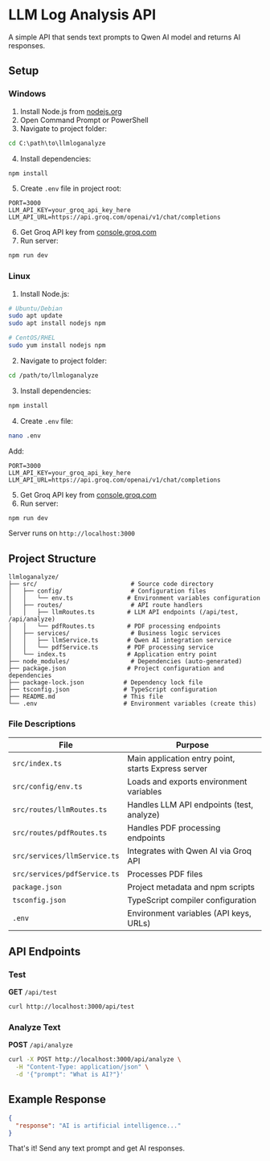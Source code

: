 # LLM Log Analysis API

A simple API that sends text prompts to Qwen AI model and returns AI responses.

## Setup

### Windows
1. Install Node.js from [nodejs.org](https://nodejs.org)
2. Open Command Prompt or PowerShell
3. Navigate to project folder:
```cmd
cd C:\path\to\llmloganalyze
```
4. Install dependencies:
```cmd
npm install
```
5. Create `.env` file in project root:
```env
PORT=3000
LLM_API_KEY=your_groq_api_key_here
LLM_API_URL=https://api.groq.com/openai/v1/chat/completions
```
6. Get Groq API key from [console.groq.com](https://console.groq.com)
7. Run server:
```cmd
npm run dev
```

### Linux
1. Install Node.js:
```bash
# Ubuntu/Debian
sudo apt update
sudo apt install nodejs npm

# CentOS/RHEL
sudo yum install nodejs npm
```
2. Navigate to project folder:
```bash
cd /path/to/llmloganalyze
```
3. Install dependencies:
```bash
npm install
```
4. Create `.env` file:
```bash
nano .env
```
Add:
```env
PORT=3000
LLM_API_KEY=your_groq_api_key_here
LLM_API_URL=https://api.groq.com/openai/v1/chat/completions
```
5. Get Groq API key from [console.groq.com](https://console.groq.com)
6. Run server:
```bash
npm run dev
```

Server runs on `http://localhost:3000`

## Project Structure

```
llmloganalyze/
├── src/                          # Source code directory
│   ├── config/                   # Configuration files
│   │   └── env.ts               # Environment variables configuration
│   ├── routes/                   # API route handlers
│   │   ├── llmRoutes.ts         # LLM API endpoints (/api/test, /api/analyze)
│   │   └── pdfRoutes.ts         # PDF processing endpoints
│   ├── services/                 # Business logic services
│   │   ├── llmService.ts        # Qwen AI integration service
│   │   └── pdfService.ts        # PDF processing service
│   └── index.ts                 # Application entry point
├── node_modules/                 # Dependencies (auto-generated)
├── package.json                 # Project configuration and dependencies
├── package-lock.json           # Dependency lock file
├── tsconfig.json               # TypeScript configuration
├── README.md                   # This file
└── .env                        # Environment variables (create this)
```

### File Descriptions

| File | Purpose |
|------|---------|
| `src/index.ts` | Main application entry point, starts Express server |
| `src/config/env.ts` | Loads and exports environment variables |
| `src/routes/llmRoutes.ts` | Handles LLM API endpoints (test, analyze) |
| `src/routes/pdfRoutes.ts` | Handles PDF processing endpoints |
| `src/services/llmService.ts` | Integrates with Qwen AI via Groq API |
| `src/services/pdfService.ts` | Processes PDF files |
| `package.json` | Project metadata and npm scripts |
| `tsconfig.json` | TypeScript compiler configuration |
| `.env` | Environment variables (API keys, URLs) |

## API Endpoints

### Test
**GET** `/api/test`
```bash
curl http://localhost:3000/api/test
```

### Analyze Text
**POST** `/api/analyze`
```bash
curl -X POST http://localhost:3000/api/analyze \
  -H "Content-Type: application/json" \
  -d '{"prompt": "What is AI?"}'
```

## Example Response
```json
{
  "response": "AI is artificial intelligence..."
}
```

That's it! Send any text prompt and get AI responses.
